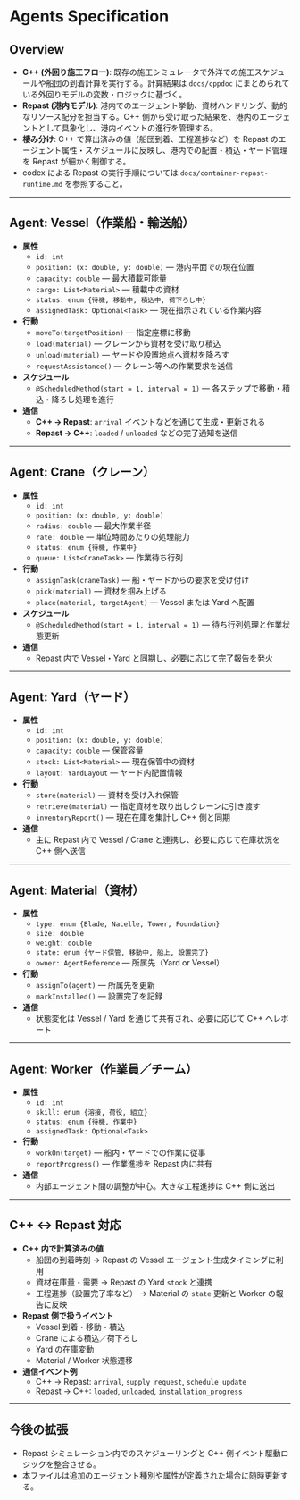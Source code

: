# Agents Specification

## Overview
- **C++ (外回り施工フロー)**: 既存の施工シミュレータで外洋での施工スケジュールや船団の到着計算を実行する。計算結果は `docs/cppdoc` にまとめられている外回りモデルの変数・ロジックに基づく。
- **Repast (港内モデル)**: 港内でのエージェント挙動、資材ハンドリング、動的なリソース配分を担当する。C++ 側から受け取った結果を、港内のエージェントとして具象化し、港内イベントの進行を管理する。
- **棲み分け**: C++ で算出済みの値（船団到着、工程進捗など）を Repast のエージェント属性・スケジュールに反映し、港内での配置・積込・ヤード管理を Repast が細かく制御する。
- codex による Repast の実行手順については `docs/container-repast-runtime.md` を参照すること。

---

## Agent: Vessel（作業船・輸送船）
- **属性**
  - `id: int`
  - `position: (x: double, y: double)` — 港内平面での現在位置
  - `capacity: double` — 最大積載可能量
  - `cargo: List<Material>` — 積載中の資材
  - `status: enum {待機, 移動中, 積込中, 荷下ろし中}`
  - `assignedTask: Optional<Task>` — 現在指示されている作業内容
- **行動**
  - `moveTo(targetPosition)` — 指定座標に移動
  - `load(material)` — クレーンから資材を受け取り積込
  - `unload(material)` — ヤードや設置地点へ資材を降ろす
  - `requestAssistance()` — クレーン等への作業要求を送信
- **スケジュール**
  - `@ScheduledMethod(start = 1, interval = 1)` — 各ステップで移動・積込・降ろし処理を進行
- **通信**
  - **C++ → Repast**: `arrival` イベントなどを通じて生成・更新される
  - **Repast → C++**: `loaded` / `unloaded` などの完了通知を送信

---

## Agent: Crane（クレーン）
- **属性**
  - `id: int`
  - `position: (x: double, y: double)`
  - `radius: double` — 最大作業半径
  - `rate: double` — 単位時間あたりの処理能力
  - `status: enum {待機, 作業中}`
  - `queue: List<CraneTask>` — 作業待ち行列
- **行動**
  - `assignTask(craneTask)` — 船・ヤードからの要求を受け付け
  - `pick(material)` — 資材を掴み上げる
  - `place(material, targetAgent)` — Vessel または Yard へ配置
- **スケジュール**
  - `@ScheduledMethod(start = 1, interval = 1)` — 待ち行列処理と作業状態更新
- **通信**
  - Repast 内で Vessel・Yard と同期し、必要に応じて完了報告を発火

---

## Agent: Yard（ヤード）
- **属性**
  - `id: int`
  - `position: (x: double, y: double)`
  - `capacity: double` — 保管容量
  - `stock: List<Material>` — 現在保管中の資材
  - `layout: YardLayout` — ヤード内配置情報
- **行動**
  - `store(material)` — 資材を受け入れ保管
  - `retrieve(material)` — 指定資材を取り出しクレーンに引き渡す
  - `inventoryReport()` — 現在在庫を集計し C++ 側と同期
- **通信**
  - 主に Repast 内で Vessel / Crane と連携し、必要に応じて在庫状況を C++ 側へ送信

---

## Agent: Material（資材）
- **属性**
  - `type: enum {Blade, Nacelle, Tower, Foundation}`
  - `size: double`
  - `weight: double`
  - `state: enum {ヤード保管, 移動中, 船上, 設置完了}`
  - `owner: AgentReference` — 所属先（Yard or Vessel）
- **行動**
  - `assignTo(agent)` — 所属先を更新
  - `markInstalled()` — 設置完了を記録
- **通信**
  - 状態変化は Vessel / Yard を通じて共有され、必要に応じて C++ へレポート

---

## Agent: Worker（作業員／チーム）
- **属性**
  - `id: int`
  - `skill: enum {溶接, 荷役, 組立}`
  - `status: enum {待機, 作業中}`
  - `assignedTask: Optional<Task>`
- **行動**
  - `workOn(target)` — 船内・ヤードでの作業に従事
  - `reportProgress()` — 作業進捗を Repast 内に共有
- **通信**
  - 内部エージェント間の調整が中心。大きな工程進捗は C++ 側に送出

---

## C++ ↔ Repast 対応
- **C++ 内で計算済みの値**
  - 船団の到着時刻 → Repast の Vessel エージェント生成タイミングに利用
  - 資材在庫量・需要 → Repast の Yard `stock` と連携
  - 工程進捗（設置完了率など） → Material の `state` 更新と Worker の報告に反映
- **Repast 側で扱うイベント**
  - Vessel 到着・移動・積込
  - Crane による積込／荷下ろし
  - Yard の在庫変動
  - Material / Worker 状態遷移
- **通信イベント例**
  - C++ → Repast: `arrival`, `supply_request`, `schedule_update`
  - Repast → C++: `loaded`, `unloaded`, `installation_progress`

---

## 今後の拡張
- Repast シミュレーション内でのスケジューリングと C++ 側イベント駆動ロジックを整合させる。
- 本ファイルは追加のエージェント種別や属性が定義された場合に随時更新する。
